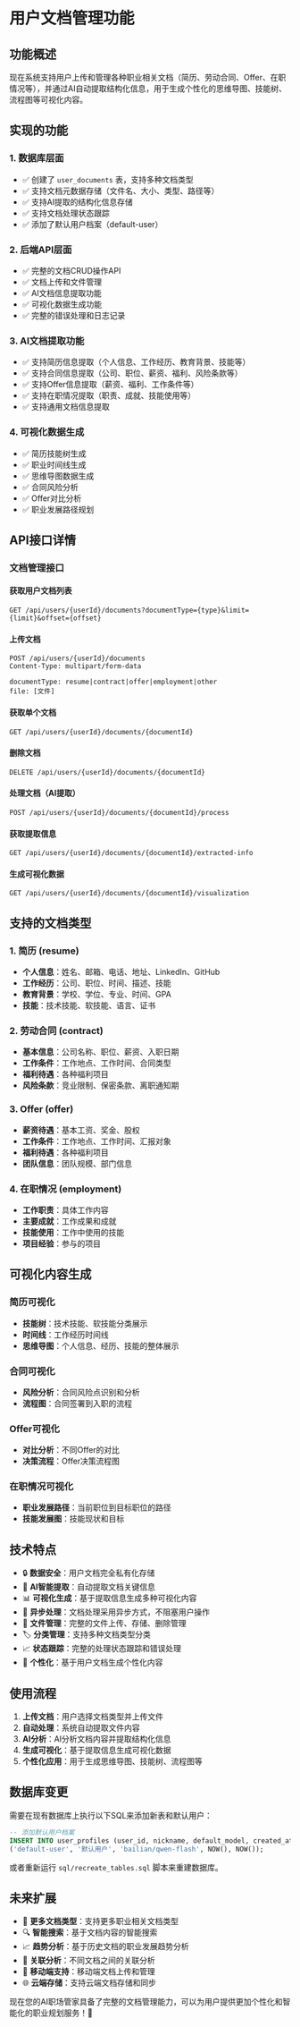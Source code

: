 # 用户文档管理功能

## 功能概述

现在系统支持用户上传和管理各种职业相关文档（简历、劳动合同、Offer、在职情况等），并通过AI自动提取结构化信息，用于生成个性化的思维导图、技能树、流程图等可视化内容。

## 实现的功能

### 1. 数据库层面
- ✅ 创建了 `user_documents` 表，支持多种文档类型
- ✅ 支持文档元数据存储（文件名、大小、类型、路径等）
- ✅ 支持AI提取的结构化信息存储
- ✅ 支持文档处理状态跟踪
- ✅ 添加了默认用户档案（default-user）

### 2. 后端API层面
- ✅ 完整的文档CRUD操作API
- ✅ 文档上传和文件管理
- ✅ AI文档信息提取功能
- ✅ 可视化数据生成功能
- ✅ 完整的错误处理和日志记录

### 3. AI文档提取功能
- ✅ 支持简历信息提取（个人信息、工作经历、教育背景、技能等）
- ✅ 支持合同信息提取（公司、职位、薪资、福利、风险条款等）
- ✅ 支持Offer信息提取（薪资、福利、工作条件等）
- ✅ 支持在职情况提取（职责、成就、技能使用等）
- ✅ 支持通用文档信息提取

### 4. 可视化数据生成
- ✅ 简历技能树生成
- ✅ 职业时间线生成
- ✅ 思维导图数据生成
- ✅ 合同风险分析
- ✅ Offer对比分析
- ✅ 职业发展路径规划

## API接口详情

### 文档管理接口

#### 获取用户文档列表
```http
GET /api/users/{userId}/documents?documentType={type}&limit={limit}&offset={offset}
```

#### 上传文档
```http
POST /api/users/{userId}/documents
Content-Type: multipart/form-data

documentType: resume|contract|offer|employment|other
file: [文件]
```

#### 获取单个文档
```http
GET /api/users/{userId}/documents/{documentId}
```

#### 删除文档
```http
DELETE /api/users/{userId}/documents/{documentId}
```

#### 处理文档（AI提取）
```http
POST /api/users/{userId}/documents/{documentId}/process
```

#### 获取提取信息
```http
GET /api/users/{userId}/documents/{documentId}/extracted-info
```

#### 生成可视化数据
```http
GET /api/users/{userId}/documents/{documentId}/visualization
```

## 支持的文档类型

### 1. 简历 (resume)
- **个人信息**：姓名、邮箱、电话、地址、LinkedIn、GitHub
- **工作经历**：公司、职位、时间、描述、技能
- **教育背景**：学校、学位、专业、时间、GPA
- **技能**：技术技能、软技能、语言、证书

### 2. 劳动合同 (contract)
- **基本信息**：公司名称、职位、薪资、入职日期
- **工作条件**：工作地点、工作时间、合同类型
- **福利待遇**：各种福利项目
- **风险条款**：竞业限制、保密条款、离职通知期

### 3. Offer (offer)
- **薪资待遇**：基本工资、奖金、股权
- **工作条件**：工作地点、工作时间、汇报对象
- **福利待遇**：各种福利项目
- **团队信息**：团队规模、部门信息

### 4. 在职情况 (employment)
- **工作职责**：具体工作内容
- **主要成就**：工作成果和成就
- **技能使用**：工作中使用的技能
- **项目经验**：参与的项目

## 可视化内容生成

### 简历可视化
- **技能树**：技术技能、软技能分类展示
- **时间线**：工作经历时间线
- **思维导图**：个人信息、经历、技能的整体展示

### 合同可视化
- **风险分析**：合同风险点识别和分析
- **流程图**：合同签署到入职的流程

### Offer可视化
- **对比分析**：不同Offer的对比
- **决策流程**：Offer决策流程图

### 在职情况可视化
- **职业发展路径**：当前职位到目标职位的路径
- **技能发展图**：技能现状和目标

## 技术特点

- 🔒 **数据安全**：用户文档完全私有化存储
- 🤖 **AI智能提取**：自动提取文档关键信息
- 📊 **可视化生成**：基于提取信息生成多种可视化内容
- 🔄 **异步处理**：文档处理采用异步方式，不阻塞用户操作
- 📁 **文件管理**：完整的文件上传、存储、删除管理
- 🏷️ **分类管理**：支持多种文档类型分类
- 📈 **状态跟踪**：完整的处理状态跟踪和错误处理
- 🎯 **个性化**：基于用户文档生成个性化内容

## 使用流程

1. **上传文档**：用户选择文档类型并上传文件
2. **自动处理**：系统自动提取文件内容
3. **AI分析**：AI分析文档内容并提取结构化信息
4. **生成可视化**：基于提取信息生成可视化数据
5. **个性化应用**：用于生成思维导图、技能树、流程图等

## 数据库变更

需要在现有数据库上执行以下SQL来添加新表和默认用户：

```sql
-- 添加默认用户档案
INSERT INTO user_profiles (user_id, nickname, default_model, created_at, updated_at) VALUES 
('default-user', '默认用户', 'bailian/qwen-flash', NOW(), NOW());
```

或者重新运行 `sql/recreate_tables.sql` 脚本来重建数据库。

## 未来扩展

- 📄 **更多文档类型**：支持更多职业相关文档类型
- 🔍 **智能搜索**：基于文档内容的智能搜索
- 📈 **趋势分析**：基于历史文档的职业发展趋势分析
- 🔗 **关联分析**：不同文档之间的关联分析
- 📱 **移动端支持**：移动端文档上传和管理
- 🌐 **云端存储**：支持云端文档存储和同步

现在您的AI职场管家具备了完整的文档管理能力，可以为用户提供更加个性化和智能化的职业规划服务！🎉
